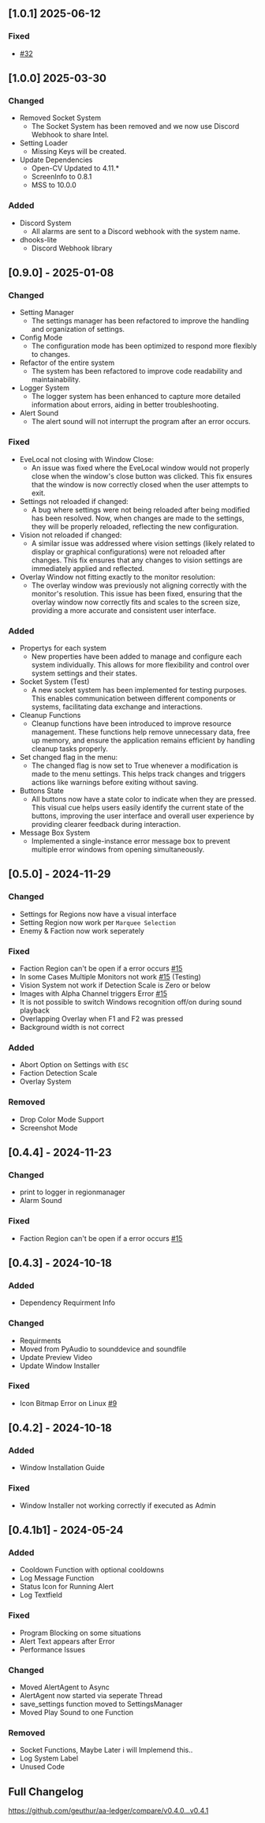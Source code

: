 ## [1.0.1] 2025-06-12

### Fixed

- [#32](https://github.com/Geuthur/EVE-Alert-Opensource/issues/32)

## [1.0.0] 2025-03-30

### Changed

- Removed Socket System
  - The Socket System has been removed and we now use Discord Webhook to share Intel.
- Setting Loader
  - Missing Keys will be created.
- Update Dependencies
  - Open-CV Updated to 4.11.\*
  - ScreenInfo to 0.8.1
  - MSS to 10.0.0

### Added

- Discord System
  - All alarms are sent to a Discord webhook with the system name.
- dhooks-lite
  - Discord Webhook library

## [0.9.0] - 2025-01-08

### Changed

- Setting Manager
  - The settings manager has been refactored to improve the handling and organization of settings.
- Config Mode
  - The configuration mode has been optimized to respond more flexibly to changes.
- Refactor of the entire system
  - The system has been refactored to improve code readability and maintainability.
- Logger System
  - The logger system has been enhanced to capture more detailed information about errors, aiding in better troubleshooting.
- Alert Sound
  - The alert sound will not interrupt the program after an error occurs.

### Fixed

- EveLocal not closing with Window Close:
  - An issue was fixed where the EveLocal window would not properly close when the window's close button was clicked. This fix ensures that the window is now correctly closed when the user attempts to exit.
- Settings not reloaded if changed:
  - A bug where settings were not being reloaded after being modified has been resolved. Now, when changes are made to the settings, they will be properly reloaded, reflecting the new configuration.
- Vision not reloaded if changed:
  - A similar issue was addressed where vision settings (likely related to display or graphical configurations) were not reloaded after changes. This fix ensures that any changes to vision settings are immediately applied and reflected.
- Overlay Window not fitting exactly to the monitor resolution:
  - The overlay window was previously not aligning correctly with the monitor's resolution. This issue has been fixed, ensuring that the overlay window now correctly fits and scales to the screen size, providing a more accurate and consistent user interface.

### Added

- Propertys for each system
  - New properties have been added to manage and configure each system individually. This allows for more flexibility and control over system settings and their states.
- Socket System (Test)
  - A new socket system has been implemented for testing purposes. This enables communication between different components or systems, facilitating data exchange and interactions.
- Cleanup Functions
  - Cleanup functions have been introduced to improve resource management. These functions help remove unnecessary data, free up memory, and ensure the application remains efficient by handling cleanup tasks properly.
- Set changed flag in the menu:
  - The changed flag is now set to True whenever a modification is made to the menu settings. This helps track changes and triggers actions like warnings before exiting without saving.
- Buttons State
  - All buttons now have a state color to indicate when they are pressed. This visual cue helps users easily identify the current state of the buttons, improving the user interface and overall user experience by providing clearer feedback during interaction.
- Message Box System
  - Implemented a single-instance error message box to prevent multiple error windows from opening simultaneously.

## [0.5.0] - 2024-11-29

### Changed

- Settings for Regions now have a visual interface
- Setting Region now work per `Marquee Selection`
- Enemy & Faction now work seperately

### Fixed

- Faction Region can't be open if a error occurs [#15](https://github.com/Geuthur/EVE-Alert-Opensource/issues/15)
- In some Cases Multiple Monitors not work [#15](https://github.com/Geuthur/EVE-Alert-Opensource/issues/15) (Testing)
- Vision System not work if Detection Scale is Zero or below
- Images with Alpha Channel triggers Error [#15](https://github.com/Geuthur/EVE-Alert-Opensource/issues/15)
- It is not possible to switch Windows recognition off/on during sound playback
- Overlapping Overlay when F1 and F2 was pressed
- Background width is not correct

### Added

- Abort Option on Settings with `ESC`
- Faction Detection Scale
- Overlay System

### Removed

- Drop Color Mode Support
- Screenshot Mode

## [0.4.4] - 2024-11-23

### Changed

- print to logger in regionmanager
- Alarm Sound

### Fixed

- Faction Region can't be open if a error occurs [#15](https://github.com/Geuthur/EVE-Alert-Opensource/issues/15)

## [0.4.3] - 2024-10-18

### Added

- Dependency Requirment Info

### Changed

- Requirments
- Moved from PyAudio to sounddevice and soundfile
- Update Preview Video
- Update Window Installer

### Fixed

- Icon Bitmap Error on Linux [#9](https://github.com/Geuthur/EVE-Alert-Opensource/issues/9)

## [0.4.2] - 2024-10-18

### Added

- Window Installation Guide

### Fixed

- Window Installer not working correctly if executed as Admin

## [0.4.1b1] - 2024-05-24

### Added

- Cooldown Function with optional cooldowns
- Log Message Function
- Status Icon for Running Alert
- Log Textfield

### Fixed

- Program Blocking on some situations
- Alert Text appears after Error
- Performance Issues

### Changed

- Moved AlertAgent to Async
- AlertAgent now started via seperate Thread
- save_settings function moved to SettingsManager
- Moved Play Sound to one Function

### Removed

- Socket Functions, Maybe Later i will Implemend this..
- Log System Label
- Unused Code

## Full Changelog

https://github.com/geuthur/aa-ledger/compare/v0.4.0...v0.4.1
